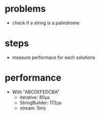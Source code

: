 # problems
- check if a string is a palindrome
# steps
- measure performace for each solutions
# performance
- With "ABCDEFEDCBA"
  - iterative: 80µs
  - StringBuilder: 172µs
  - stream: 5ms

